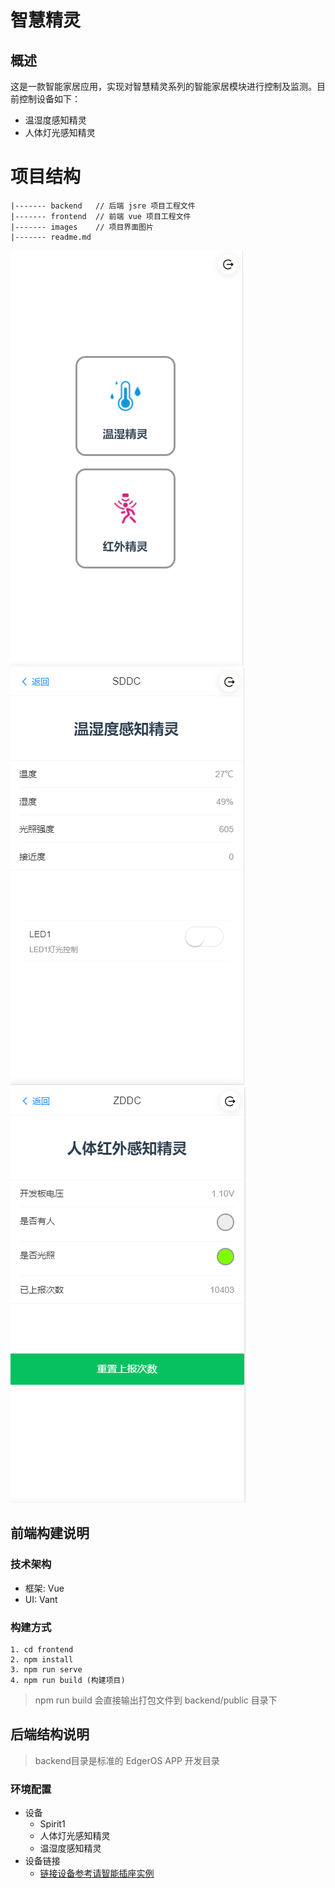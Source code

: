 # 智慧精灵
## 概述
这是一款智能家居应用，实现对智慧精灵系列的智能家居模块进行控制及监测。目前控制设备如下：
- 温湿度感知精灵
- 人体灯光感知精灵

# 项目结构
```
|------- backend   // 后端 jsre 项目工程文件
|------- frontend  // 前端 vue 项目工程文件
|------- images    // 项目界面图片
|------- readme.md
```
![首页](images/1.png)
![温湿度界面](images/2.png)
![人体红外界面](images/3.png)

## 前端构建说明
### 技术架构
- 框架: Vue
- UI: Vant

### 构建方式
    1. cd frontend 
    2. npm install
    3. npm run serve 
    4. npm run build (构建项目)
> npm run build 会直接输出打包文件到 backend/public 目录下

## 后端结构说明
> backend目录是标准的 EdgerOS APP 开发目录

### 环境配置
- 设备
    - Spirit1
    - 人体灯光感知精灵
    - 温湿度感知精灵
- 设备链接
    - [链接设备参考请智能插座实例](https://www.edgeros.com/edgeros/guide/tutorial_adv/device_plug.html)